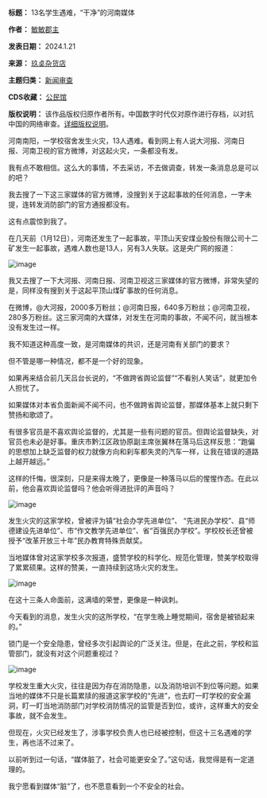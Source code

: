 

**标题：** 13名学生遇难，“干净”的河南媒体  

**作者：** [敏敏郡主](https://chinadigitaltimes.net/space/敏敏郡主)  

**发表日期：** 2024.1.21  

**来源：** [玖奌杂货店](https://web.archive.org/web/https://mp.weixin.qq.com/s/Numpra723sQ-UeoR2D4ONA)  

**主题归类：** [新闻审查](https://chinadigitaltimes.net/space/新闻审查)  

**CDS收藏：** [公民馆](https://chinadigitaltimes.net/space/%E5%85%AC%E6%B0%91%E9%A6%86)  

**版权说明：** 该作品版权归原作者所有。中国数字时代仅对原作进行存档，以对抗中国的网络审查。[详细版权说明](https://chinadigitaltimes.net/chinese/copyright)。


河南南阳，一学校宿舍发生火灾，13人遇难。看到网上有人说大河报、河南日报、河南卫视的官方微博，对这起火灾，一条都没有发。


我有点不敢相信。这么大的事情，不去采访，不去做调查，转发一条消息总是可以的吧？


我去搜了一下这三家媒体的官方微博，没搜到关于这起事故的任何消息，一字未提，连转发消防部门的官方通报都没有。


这有点震惊到我了。


在几天前（1月12日），河南还发生了一起事故，平顶山天安煤业股份有限公司十二矿发生一起事故，遇难人数也是13人，另有3人失联。这是央广网的报道：


![image](https://keep.cdt.media/assets/images/8/4/846ffd14/b33311f7.png)


我又去搜了一下大河报、河南日报、河南卫视这三家媒体的官方微博，非常失望的是，同样没有搜到关于这起平顶山煤矿事故的任何消息。


在微博，@大河报，2000多万粉丝；@河南日报，640多万粉丝；@河南卫视，280多万粉丝。这三家河南的大媒体，对发生在河南的事故，不闻不问，就当根本没有发生过一样。


我不知道这种高度一致，是河南媒体的共识，还是河南有关部门的要求？


但不管是哪一种情况，都不是一个好的现象。


如果再来结合前几天吕台长说的，“不做跨省舆论监督”“不看别人笑话”，就更加令人担忧了。


如果媒体对本省负面新闻不闻不问，也不做跨省舆论监督，那媒体基本上就只剩下赞扬和歌颂了。


有很多官员是不喜欢舆论监督的，尤其是一些有问题的官员。但舆论监督缺失，对官员也未必是好事。重庆市黔江区政协原副主席张翼林在落马后这样反思：“跑偏的思想加上缺乏监督的权力就像方向和刹车都失灵的汽车一样，让我在错误的道路上越开越远。”


这样的忏悔，很深刻，只是来得太晚了，更像是一种落马以后的惺惺作态。在此以前，他会喜欢舆论监督吗？他会听得进批评的声音吗？


![image](https://keep.cdt.media/assets/images/8/4/846ffd14/bac219f1.png)


发生火灾的这家学校，曾被评为镇“社会办学先进单位”、 “先进民办学校”、县“师德建设先进单位”、市“作文教学先进单位”、省“百强民办学校”。学校校长还曾被授予“改革开放三十年”民办教育特殊贡献奖。


当地媒体曾对这家学校多次报道，盛赞学校的科学化、规范化管理，赞美学校取得了累累硕果。这样的赞美，一直持续到这场火灾的发生。


![image](https://keep.cdt.media/assets/images/8/4/846ffd14/ef2386c2.jpeg)


在这十三条人命面前，这满墙的荣誉，更像是一种讽刺。


今天看到的消息，发生火灾的这所学校，“在学生晚上睡觉期间，宿舍是被锁起来的。”


锁门是一个安全隐患，曾经多次引起舆论的广泛关注。但是，在此之前，学校和监管部门，就没有对这个问题重视过？


![image](https://keep.cdt.media/assets/images/8/4/846ffd14/c098ccc3.jpeg)


学校发生重大火灾，往往是因为存在消防隐患，以及消防培训不到位等问题。如果当地的媒体不只是长篇累牍的报道这家学校的“先进”，也去盯一盯学校的安全漏洞，盯一盯当地消防部门对学校消防情况的监管是否到位，或许，这样重大的安全事故，就不会发生。


但现在，火灾已经发生了，涉事学校负责人也已经被控制，但这十三名遇难的学生，再也活不过来了。


以前听到过一句话，“媒体脏了，社会可能更安全了。”这句话，我觉得是有一定道理的。


我宁愿看到媒体“脏”了，也不愿意看到一个不安全的社会。

